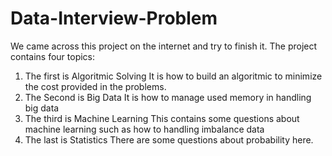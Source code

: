 # Data-Interview-Problem
We came across this project on the internet and try to finish it.
The project contains four topics:
  1. The first is Algoritmic Solving
      It is how to build an algoritmic to minimize the cost provided in the problems.
  2. The Second is Big Data
      It is how to manage used memory in handling big data
  3. The third is Machine Learning
      This contains some questions about machine learning such as how to handling imbalance data
  4. The last is Statistics
      There are some questions about probability here.
